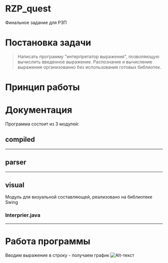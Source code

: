 # RZP_quest
Финальное задание для РЗП

# Постановка задачи
> Написать программу "интерпретатор выражения", позволяющую вычислить введенное выражение. Распознание и вычисление выражения организованно без использования готовых библиотек.

# Принцип работы

# Документация
 Программа состоит из 3 модулей:

## compiled

____
## parser

____
## visual
Модуль для визуальной составляющей, реализовано на библиотеке Swing
### Interprier.java
____
 
# Работа программы
Вводим выражение в строку - получаем график
![Alt-текст](https://downloader.disk.yandex.ru/preview/c45543c7f7cd6115ed870915ee8bfac193c9c310b12a0edae4de6fe7e9bd9972/inf/2fSPJ7TzUTY3gHUuUz-RmpgjYQEQT_BpRJsUQN6xcFy2iCSGuaNMinF15EoiAqN4yfCz2tRrNE40XJoH35SeJQ%3D%3D?uid=0&filename=photo.png&disposition=inline&hash=&limit=0&content_type=image%2Fpng&tknv=v2&size=1600x764 "Программа")